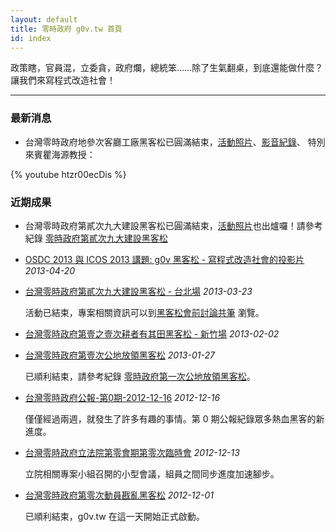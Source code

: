 ```yaml
---
layout: default
title: 零時政府 g0v.tw 首頁
id: index
---
```


政策瞎，官員混，立委貪，政府爛，總統笨……除了生氣翻桌，到底還能做什麼？讓我們來寫程式改造社會！


<hr />

### 最新消息

* 台灣零時政府地參次客廳工廠黑客松已圓滿結束，[活動照片](http://www.flickr.com/photos/tkirby/sets/72157634022248856/)、[影音紀錄](http://www.youtube.com/playlist?list=PLS1JHIK5Va9K-nP7gbq3C0cqG1409FpiU&feature=mh_lolz)、 特別來賓瞿海源教授：

{% youtube htzr00ecDis %}


### 近期成果

* 台灣零時政府第貳次九大建設黑客松已圓滿結束，[活動照片](http://www.flickr.com/photos/tkirby/sets/72157633079209796/)也出爐囉！請參考紀錄 [零時政府第貳次九大建設黑客松](http://www.tkirby.org/blog/?p=2151)

* [OSDC 2013 與 ICOS 2013 講題: g0v 黑客松 - 寫程式改造社會的投影片](https://speakerdeck.com/tkirby/g0v-hei-ke-song-xie-cheng-shi-gai-zao-she-hui) <em class="time">2013-04-20</em>

* [台灣零時政府第貳次九大建設黑客松 - 台北場](http://registrano.com/events/g0v-hackath2n-taipei) <em class="time">2013-03-23</em>

   活動已結束，專案相關資訊可以到[黑客松會前討論共筆](http://bit.ly/g0v-hackath2n) 瀏覽。

* [台灣零時政府第壹之壹次耕者有其田黑客松 - 新竹場](http://registrano.com/events/g0v-hackath1n-hsinchu) <em class="time">2013-02-02</em>

* [台灣零時政府第壹次公地放領黑客松](https://hackpad.com/lIoCjaeMWzC) <em class="time">2013-01-27</em>

    已順利結束，請參考紀錄 [零時政府第一次公地放領黑客松](http://www.tkirby.org/blog/?p=2075)。

* [台灣零時政府公報-第0期-2012-12-16](communique/2012-12-16.html) <em class="time">2012-12-16</em>

    僅僅經過兩週，就發生了許多有趣的事情。第 0 期公報紀錄眾多熱血黑客的新進度。

* [台灣零時政府立法院第零會期第零次臨時會](http://registrano.com/events/ly-g0v-0/) <em class="time">2012-12-13</em>

    立院相關專案小組召開的小型會議，組員之間同步進度加速腳步。

* [台灣零時政府第零次動員戡亂黑客松](https://hackpad.com/ul6fMthof2S) <em class="time">2012-12-01</em>

    已順利結束，g0v.tw 在這一天開始正式啟動。

